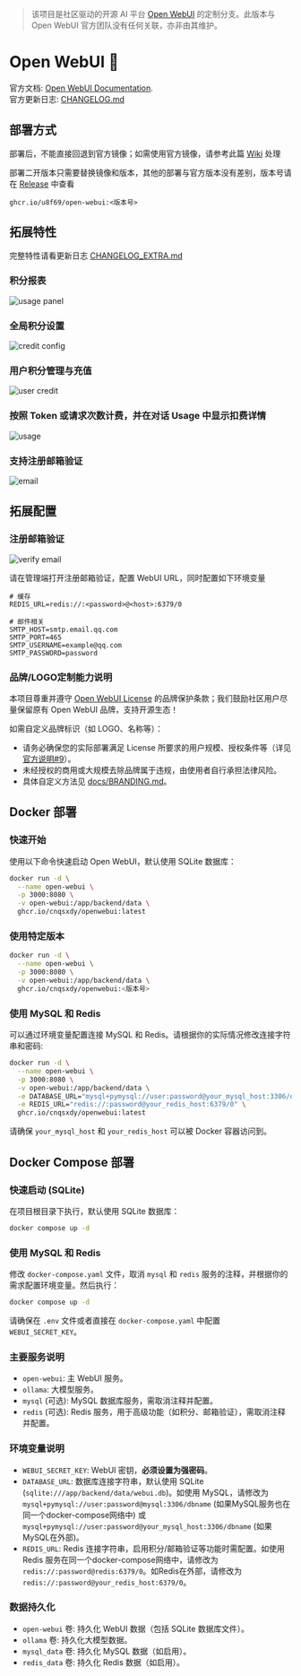 > 该项目是社区驱动的开源 AI 平台 [Open WebUI](https://github.com/open-webui/open-webui) 的定制分支。此版本与 Open WebUI 官方团队没有任何关联，亦非由其维护。

# Open WebUI 👋

官方文档: [Open WebUI Documentation](https://docs.openwebui.com/).  
官方更新日志: [CHANGELOG.md](./CHANGELOG.md)

## 部署方式

部署后，不能直接回退到官方镜像；如需使用官方镜像，请参考此篇 [Wiki](https://github.com/U8F69/open-webui/wiki/%E9%87%8D%E6%96%B0%E4%BD%BF%E7%94%A8%E5%AE%98%E6%96%B9%E9%95%9C%E5%83%8F) 处理

部署二开版本只需要替换镜像和版本，其他的部署与官方版本没有差别，版本号请在 [Release](https://github.com/U8F69/open-webui/releases/latest) 中查看

```
ghcr.io/u8f69/open-webui:<版本号>
```

## 拓展特性

完整特性请看更新日志 [CHANGELOG_EXTRA.md](./CHANGELOG_EXTRA.md)

### 积分报表

![usage panel](./docs/usage_panel.png)

### 全局积分设置

![credit config](./docs/credit_config.png)

### 用户积分管理与充值

![user credit](./docs/user_credit.png)

### 按照 Token 或请求次数计费，并在对话 Usage 中显示扣费详情

![usage](./docs/usage.png)

### 支持注册邮箱验证

![email](./docs/sign_verify_user.png)

## 拓展配置

### 注册邮箱验证

![verify email](./docs/signup_verify.png)

请在管理端打开注册邮箱验证，配置 WebUI URL，同时配置如下环境变量

```
# 缓存
REDIS_URL=redis://:<password>@<host>:6379/0

# 邮件相关
SMTP_HOST=smtp.email.qq.com
SMTP_PORT=465
SMTP_USERNAME=example@qq.com
SMTP_PASSWORD=password
```

### 品牌/LOGO定制能力说明

本项目尊重并遵守 [Open WebUI License](https://docs.openwebui.com/license) 的品牌保护条款；我们鼓励社区用户尽量保留原有 Open WebUI 品牌，支持开源生态！

如需自定义品牌标识（如 LOGO、名称等）：

- 请务必确保您的实际部署满足 License 所要求的用户规模、授权条件等（详见 [官方说明#9](https://docs.openwebui.com/license#9-what-about-forks-can-i-start-one-and-remove-all-open-webui-mentions)）。
- 未经授权的商用或大规模去除品牌属于违规，由使用者自行承担法律风险。
- 具体自定义方法见 [docs/BRANDING.md](./docs/BRANDING.md)。

## Docker 部署

### 快速开始

使用以下命令快速启动 Open WebUI，默认使用 SQLite 数据库：

```bash
docker run -d \
  --name open-webui \
  -p 3000:8080 \
  -v open-webui:/app/backend/data \
  ghcr.io/cnqsxdy/openwebui:latest
```

### 使用特定版本

```bash
docker run -d \
  --name open-webui \
  -p 3000:8080 \
  -v open-webui:/app/backend/data \
  ghcr.io/cnqsxdy/openwebui:<版本号>
```

### 使用 MySQL 和 Redis

可以通过环境变量配置连接 MySQL 和 Redis。请根据你的实际情况修改连接字符串和密码:

```bash
docker run -d \
  --name open-webui \
  -p 3000:8080 \
  -v open-webui:/app/backend/data \
  -e DATABASE_URL="mysql+pymysql://user:password@your_mysql_host:3306/dbname" \
  -e REDIS_URL="redis://:password@your_redis_host:6379/0" \
  ghcr.io/cnqsxdy/openwebui:latest
```

请确保 `your_mysql_host` 和 `your_redis_host` 可以被 Docker 容器访问到。

## Docker Compose 部署

### 快速启动 (SQLite)

在项目根目录下执行，默认使用 SQLite 数据库：

```bash
docker compose up -d
```

### 使用 MySQL 和 Redis

修改 `docker-compose.yaml` 文件，取消 `mysql` 和 `redis` 服务的注释，并根据你的需求配置环境变量。然后执行：

```bash
docker compose up -d
```

请确保在 `.env` 文件或者直接在 `docker-compose.yaml` 中配置 `WEBUI_SECRET_KEY`。

### 主要服务说明

- `open-webui`: 主 WebUI 服务。
- `ollama`: 大模型服务。
- `mysql` (可选): MySQL 数据库服务，需取消注释并配置。
- `redis` (可选): Redis 服务，用于高级功能（如积分、邮箱验证），需取消注释并配置。

### 环境变量说明

- `WEBUI_SECRET_KEY`: WebUI 密钥，**必须设置为强密码**。
- `DATABASE_URL`: 数据库连接字符串，默认使用 SQLite (`sqlite:///app/backend/data/webui.db`)。如使用 MySQL，请修改为 `mysql+pymysql://user:password@mysql:3306/dbname` (如果MySQL服务也在同一个docker-compose网络中) 或 `mysql+pymysql://user:password@your_mysql_host:3306/dbname` (如果MySQL在外部)。
- `REDIS_URL`: Redis 连接字符串，启用积分/邮箱验证等功能时需配置。如使用 Redis 服务在同一个docker-compose网络中，请修改为 `redis://:password@redis:6379/0`。如Redis在外部，请修改为 `redis://:password@your_redis_host:6379/0`。

### 数据持久化

- `open-webui` 卷: 持久化 WebUI 数据（包括 SQLite 数据库文件）。
- `ollama` 卷: 持久化大模型数据。
- `mysql_data` 卷: 持久化 MySQL 数据（如启用）。
- `redis_data` 卷: 持久化 Redis 数据（如启用）。
